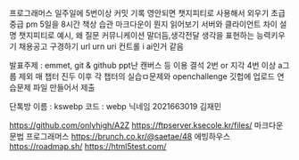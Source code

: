 프로그래머스 일주일에 5번이상 커밋 기록
영안되면 챗지피티로 사용해서 외우기
초급 중급 pm 
5일을 8시간 책상 습관
마크다운이 뭔지 읽어보기
서버와 클라이언트 차이 설명
챗지피티로 예시, 왜 질문 커뮤니케이션 말더듬,생각전달 
생각을 표현하는 능력키우기
채용공고 구경하기
url urn uri
컨트롤 i ai인거 같음

발표주제 : emmet, git & github
ppt난 캔버스 등 이용
결석 2번 or 지각 4번 이상 a그룹 제외
매 챕터 진두 이후 각 챕터의 실습ㅁ문제와 openchallenge 깃헙에 업로드
연습문제 파일 만들어서 제출

단톡방 이름 : kswebp
코드 : webp
닉네임 2021663019 김재민

https://github.com/onlyhigh/A2Z
https://ftpserver.ksecole.kr/files/
마크다운 문법
프로그래머스
https://brunch.co.kr/@saetae/48
에빙하우스
https://roadmap.sh/
https://html5test.com/

